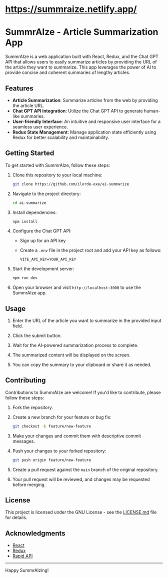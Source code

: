 # https://summraize.netlify.app/
# SummrAIze - Article Summarization App

SummrAIze is a web application built with React, Redux, and the Chat GPT API that allows users to easily summarize articles by providing the URL of the article they want to summarize. This app leverages the power of AI to provide concise and coherent summaries of lengthy articles.

## Features

- **Article Summarization**: Summarize articles from the web by providing the article URL.
- **Chat GPT API Integration**: Utilize the Chat GPT API to generate human-like summaries.
- **User-friendly Interface**: An intuitive and responsive user interface for a seamless user experience.
- **Redux State Management**: Manage application state efficiently using Redux for better scalability and maintainability.

## Getting Started

To get started with SummrAIze, follow these steps:

1. Clone this repository to your local machine:

   ```bash
   git clone https://github.com/ilorde-exe/ai-summarize
   ```

2. Navigate to the project directory:

   ```bash
   cd ai-summarize
   ```

3. Install dependencies:

   ```bash
   npm install
   ```

4. Configure the Chat GPT API:

   - Sign up for an API key 
   - Create a `.env` file in the project root and add your API key as follows:

     ```env
     VITE_API_KEY=YOUR_API_KEY
     ```

5. Start the development server:

   ```bash
   npm run dev
   ```

6. Open your browser and visit `http://localhost:3000` to use the SummrAIze app.

## Usage

1. Enter the URL of the article you want to summarize in the provided input field.

2. Click the submit button.

3. Wait for the AI-powered summarization process to complete.

4. The summarized content will be displayed on the screen.

5. You can copy the summary to your clipboard or share it as needed.

## Contributing

Contributions to SummrAIze are welcome! If you'd like to contribute, please follow these steps:

1. Fork the repository.

2. Create a new branch for your feature or bug fix:

   ```bash
   git checkout -b feature/new-feature
   ```

3. Make your changes and commit them with descriptive commit messages.

4. Push your changes to your forked repository:

   ```bash
   git push origin feature/new-feature
   ```

5. Create a pull request against the `main` branch of the original repository.

6. Your pull request will be reviewed, and changes may be requested before merging.

## License

This project is licensed under the GNU License - see the [LICENSE.md](LICENSE.md) file for details.

## Acknowledgments

- [React](https://reactjs.org/)
- [Redux](https://redux.js.org/)
- [Rapid API](https://rapidapi.com)

---

Happy SummrAIzing!
```

